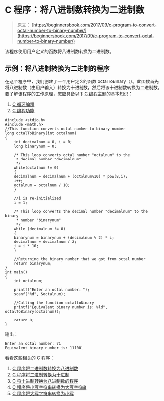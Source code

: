 # C 程序：将八进制数转换为二进制数

> 原文： [https://beginnersbook.com/2017/09/c-program-to-convert-octal-number-to-binary-number/](https://beginnersbook.com/2017/09/c-program-to-convert-octal-number-to-binary-number/)

该程序使用用户定义的函数将八进制数转换为二进制数。

## 示例：将八进制转换为二进制的程序

在这个程序中，我们创建了一个用户定义的函数 octalToBinary（）。此函数首先将八进制数（由用户输入）转换为十进制数，然后将该十进制数转换为二进制数。要了解该程序的工作原理，您应具备以下 [C 编程](https://beginnersbook.com/2014/01/c-tutorial-for-beginners-with-examples/)主题的基本知识：

1.  [C 循环编程](https://beginnersbook.com/2014/01/c-while-loop/)
2.  [C 编程功能](https://beginnersbook.com/2014/01/c-functions-examples/)

```
#include <stdio.h>
#include <math.h>
//This function converts octal number to binary number
long octalToBinary(int octalnum)
{
    int decimalnum = 0, i = 0;
    long binarynum = 0;

    /* This loop converts octal number "octalnum" to the
     * decimal number "decimalnum"
     */
    while(octalnum != 0)
    {
	decimalnum = decimalnum + (octalnum%10) * pow(8,i);
	i++;
	octalnum = octalnum / 10;
    }

    //i is re-initialized
    i = 1;

    /* This loop converts the decimal number "decimalnum" to the binary
     * number "binarynum"
     */
    while (decimalnum != 0)
    {
	binarynum = binarynum + (decimalnum % 2) * i;
	decimalnum = decimalnum / 2;
	i = i * 10;
    }

    //Returning the binary number that we got from octal number
    return binarynum;
}
int main()
{
    int octalnum;

    printf("Enter an octal number: ");
    scanf("%d", &octalnum);

    //Calling the function octaltoBinary
    printf("Equivalent binary number is: %ld", octalToBinary(octalnum));

    return 0;
}
```

输出：

```
Enter an octal number: 71
Equivalent binary number is: 111001
```

看看这些相关的 C 程序：

1.  [C 程序将二进制数转换为八进制数](https://beginnersbook.com/2017/09/c-program-to-convert-binary-to-octal-number-system/)
2.  [C 程序将二进制转换为十进制](https://beginnersbook.com/2015/02/c-program-to-convert-binary-number-to-decimal-number/)
3.  [C 将十进制转换为八进制数的程序](https://beginnersbook.com/2017/09/c-program-to-convert-decimal-to-octal-number/)
4.  [C 程序将小写字符串转换为大写字符串](https://beginnersbook.com/2015/02/c-program-to-convert-lowercase-string-to-uppercase-string/)
5.  [C 程序将大写字符串转换为小写](https://beginnersbook.com/2015/02/c-program-to-convert-uppercase-string-to-lowercase-string/)